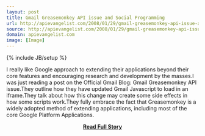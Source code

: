 ```yaml
---
layout: post
title: Gmail Greasemonkey API issue and Social Programming
url: http://apievangelist.com/2008/01/29/gmail-greasemonkey-api-issue-and-social-programming/
source: http://apievangelist.com/2008/01/29/gmail-greasemonkey-api-issue-and-social-programming/
domain: apievangelist.com
image: [Image]
---
```

{% include JB/setup %}<p>I really like Google approach to extending their applications beyond their core features and encouraging research and development by the masses.I was just reading a post on the Official Gmail Blog: Gmail Greasemonkey API issue.They outline how they have updated Gmail Javascript to load in an iframe.They talk about how this change may create some side effects in how some scripts work.They fully embrace the fact that Greasemonkey is a widely adopted method of extending applications, including most of the core Google Platform Applications.</p>
<center><p><a href="http://apievangelist.com/2008/01/29/gmail-greasemonkey-api-issue-and-social-programming/" style='padding:25px; font-sze:18px; font-weight: bold;'>Read Full Story</a></p></center>
